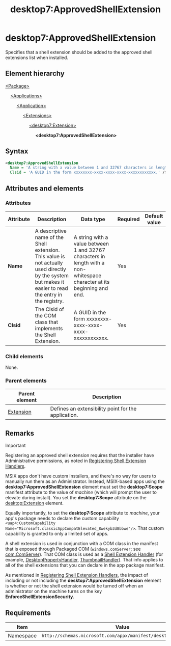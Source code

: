 ﻿---
title: desktop7:ApprovedShellExtension
description: Specifies that a shell extension should be added to the approved shell extensions list when installed. 
ms.date: 10/19/2022
ms.topic: reference
keywords: windows 10, uwp, schema, manifest, desktop, extension 
ms.custom: 19H1
---

# desktop7:ApprovedShellExtension

Specifies that a shell extension should be added to the approved shell extensions list when installed. 

## Element hierarchy

[\<Package\>](element-package.md)

&nbsp;&nbsp;&nbsp;&nbsp;[\<Applications\>](element-applications.md)

&nbsp;&nbsp;&nbsp;&nbsp; &nbsp;&nbsp;&nbsp;&nbsp;[\<Application\>](element-application.md)

&nbsp;&nbsp;&nbsp;&nbsp; &nbsp;&nbsp;&nbsp;&nbsp; &nbsp;&nbsp;&nbsp;&nbsp;[\<Extensions\>](element-1-extensions.md)

&nbsp;&nbsp;&nbsp;&nbsp; &nbsp;&nbsp;&nbsp;&nbsp; &nbsp;&nbsp;&nbsp;&nbsp; &nbsp;&nbsp;&nbsp;&nbsp;[\<desktop7:Extension\>](element-desktop7-extension.md)

&nbsp;&nbsp;&nbsp;&nbsp; &nbsp;&nbsp;&nbsp;&nbsp; &nbsp;&nbsp;&nbsp;&nbsp; &nbsp;&nbsp;&nbsp;&nbsp; &nbsp;&nbsp;&nbsp;&nbsp;**\<desktop7:ApprovedShellExtension\>**

## Syntax

```xml
<desktop7:ApprovedShellExtension
  Name = 'A string with a value between 1 and 32767 characters in length with a non-whitespace character at its beginning and end.'
  Clsid = 'A GUID in the form xxxxxxxx-xxxx-xxxx-xxxx-xxxxxxxxxxxx.' />
```

## Attributes and elements

### Attributes

| Attribute | Description | Data type | Required | Default value |
|-|-|-|-|-|
| **Name** | A descriptive name of the Shell extension. This value is not actually used directly by the system but makes it easier to read the entry in the registry. | A string with a value between 1 and 32767 characters in length with a non-whitespace character at its beginning and end. | Yes |  |
| **Clsid**  | The Clsid of the COM class that implements the Shell Extension.  | A GUID in the form xxxxxxxx-xxxx-xxxx-xxxx-xxxxxxxxxxxx. | Yes |  |

### Child elements

None.

### Parent elements

| Parent element | Description |
|-|-|
| [Extension](element-desktop6-extension.md) | Defines an extensibility point for the application. |

## Remarks

> [!IMPORTANT]
> Registering an approved shell extension requires that the installer have Administrative permissions, as noted in [Registering Shell Extension Handlers](/windows/win32/shell/reg-shell-exts).
> 
> MSIX apps don't have custom installers, and there's no way for users to manually run them as an Administrator. Instead, MSIX-based apps using the **desktop7:ApprovedShellExtension** element must set the **desktop7:Scope** manifest attribute to the value of *machine* (which will prompt the user to elevate during install). You set the **desktop7:Scope** attribute on the [desktop:Extension](./element-desktop-extension.md) element.
> 
> Equally importantly, to set the **desktop7:Scope** attribute to *machine*, your app's package needs to declare the custom capability `<uap4:CustomCapability Name="Microsoft.classicAppCompatElevated_8wekyb3d8bbwe"/>`. That custom capability is granted to only a limited set of apps.

A shell extension is used in conjunction with a COM class in the manifest that is exposed through Packaged COM (`windows.comServer`; see [com:ComServer](./element-com-comserver.md)). That COM class is used as a [Shell Extension Handler](/windows/win32/shell/handlers) (for example, [DesktopPropertyHandler](./element-desktop2-desktoppropertyhandler.md), [ThumbnailHandler](./element-desktop2-thumbnailhandler.md)). That info applies to all of the shell extensions that you can declare in the app package manifest.

As mentioned in [Registering Shell Extension Handlers](/windows/win32/shell/reg-shell-exts), the impact of including or not including the **desktop7:ApprovedShellExtension** element is whether or not the shell extension would be turned off when an administrator on the machine turns on the key **EnforceShellExtensionSecurity**.

## Requirements

| Item  | Value  |
|--|--|
| Namespace | `http://schemas.microsoft.com/appx/manifest/desktop/windows10/7` |